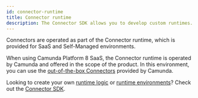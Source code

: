 ```yaml
---
id: connector-runtime
title: Connector runtime
description: The Connector SDK allows you to develop custom runtimes.
---
```


Connectors are operated as part of the Connector runtime, which is provided for SaaS and Self-Managed environments.

When using Camunda Platform 8 SaaS, the Connector runtime is operated by Camunda and offered in the scope of the product. In this environment, you can use the [out-of-the-box Connectors](/components/connectors/out-of-the-box-connectors/available-connectors-overview.md) provided by Camunda.

Looking to create your own [runtime logic](/components/connectors/custom-built-connectors/connector-sdk.md#runtime-logic) or [runtime environments](/components/connectors/custom-built-connectors/connector-sdk.md#runtime-environments)? Check out the [Connector SDK](/components/connectors/custom-built-connectors/connector-sdk.md).
